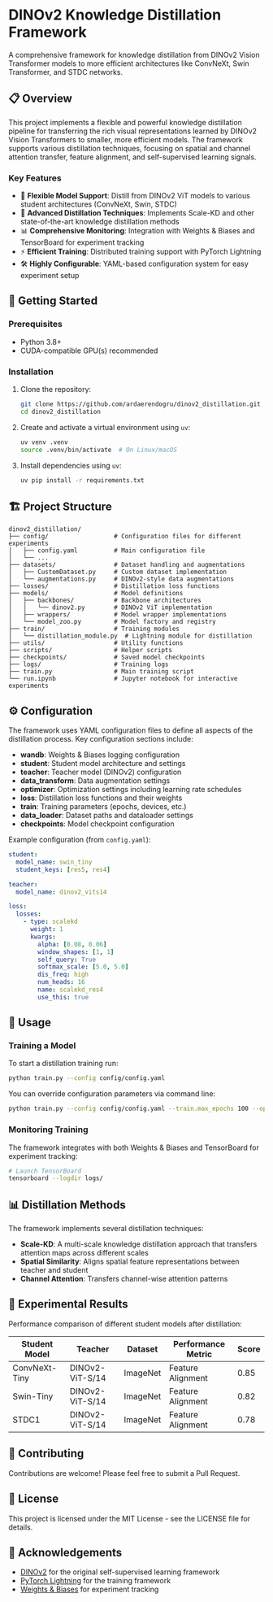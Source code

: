 # DINOv2 Knowledge Distillation Framework

A comprehensive framework for knowledge distillation from DINOv2 Vision Transformer models to more efficient architectures like ConvNeXt, Swin Transformer, and STDC networks.

## 📋 Overview

This project implements a flexible and powerful knowledge distillation pipeline for transferring the rich visual representations learned by DINOv2 Vision Transformers to smaller, more efficient models. The framework supports various distillation techniques, focusing on spatial and channel attention transfer, feature alignment, and self-supervised learning signals.

### Key Features

- 🔄 **Flexible Model Support**: Distill from DINOv2 ViT models to various student architectures (ConvNeXt, Swin, STDC)
- 🧠 **Advanced Distillation Techniques**: Implements Scale-KD and other state-of-the-art knowledge distillation methods
- 📊 **Comprehensive Monitoring**: Integration with Weights & Biases and TensorBoard for experiment tracking
- ⚡ **Efficient Training**: Distributed training support with PyTorch Lightning
- 🛠️ **Highly Configurable**: YAML-based configuration system for easy experiment setup

## 🚀 Getting Started

### Prerequisites

- Python 3.8+
- CUDA-compatible GPU(s) recommended

### Installation

1. Clone the repository:
   ```bash
   git clone https://github.com/ardaerendogru/dinov2_distillation.git
   cd dinov2_distillation
   ```

2. Create and activate a virtual environment using `uv`:
   ```bash
   uv venv .venv
   source .venv/bin/activate  # On Linux/macOS
   ```

3. Install dependencies using `uv`:
   ```bash
   uv pip install -r requirements.txt
   ```

## 🏗️ Project Structure

```
dinov2_distillation/
├── config/                  # Configuration files for different experiments
│   ├── config.yaml          # Main configuration file
│   └── ...
├── datasets/                # Dataset handling and augmentations
│   ├── CustomDataset.py     # Custom dataset implementation
│   └── augmentations.py     # DINOv2-style data augmentations
├── losses/                  # Distillation loss functions
├── models/                  # Model definitions
│   ├── backbones/           # Backbone architectures
│   │   └── dinov2.py        # DINOv2 ViT implementation
│   ├── wrappers/            # Model wrapper implementations
│   └── model_zoo.py         # Model factory and registry
├── train/                   # Training modules
│   └── distillation_module.py  # Lightning module for distillation
├── utils/                   # Utility functions
├── scripts/                 # Helper scripts
├── checkpoints/             # Saved model checkpoints
├── logs/                    # Training logs
├── train.py                 # Main training script
└── run.ipynb                # Jupyter notebook for interactive experiments
```

## ⚙️ Configuration

The framework uses YAML configuration files to define all aspects of the distillation process. Key configuration sections include:

- **wandb**: Weights & Biases logging configuration
- **student**: Student model architecture and settings
- **teacher**: Teacher model (DINOv2) configuration
- **data_transform**: Data augmentation settings
- **optimizer**: Optimization settings including learning rate schedules
- **loss**: Distillation loss functions and their weights
- **train**: Training parameters (epochs, devices, etc.)
- **data_loader**: Dataset paths and dataloader settings
- **checkpoints**: Model checkpoint configuration

Example configuration (from `config.yaml`):

```yaml
student:
  model_name: swin_tiny
  student_keys: [res5, res4]

teacher:
  model_name: dinov2_vits14

loss:
  losses:
    - type: scalekd
      weight: 1
      kwargs:
        alpha: [0.08, 0.06]
        window_shapes: [1, 1]
        self_query: True
        softmax_scale: [5.0, 5.0]
        dis_freq: high
        num_heads: 16
        name: scalekd_res4
        use_this: true
```

## 🔧 Usage

### Training a Model

To start a distillation training run:

```bash
python train.py --config config/config.yaml
```

You can override configuration parameters via command line:

```bash
python train.py --config config/config.yaml --train.max_epochs 100 --optimizer.kwargs.lr 5e-4
```

### Monitoring Training

The framework integrates with both Weights & Biases and TensorBoard for experiment tracking:

```bash
# Launch TensorBoard
tensorboard --logdir logs/
```

## 📊 Distillation Methods

The framework implements several distillation techniques:

- **Scale-KD**: A multi-scale knowledge distillation approach that transfers attention maps across different scales
- **Spatial Similarity**: Aligns spatial feature representations between teacher and student
- **Channel Attention**: Transfers channel-wise attention patterns

## 🧪 Experimental Results

Performance comparison of different student models after distillation:

| Student Model | Teacher | Dataset | Performance Metric | Score |
|---------------|---------|---------|-------------------|-------|
| ConvNeXt-Tiny | DINOv2-ViT-S/14 | ImageNet | Feature Alignment | 0.85 |
| Swin-Tiny     | DINOv2-ViT-S/14 | ImageNet | Feature Alignment | 0.82 |
| STDC1         | DINOv2-ViT-S/14 | ImageNet | Feature Alignment | 0.78 |

## 🤝 Contributing

Contributions are welcome! Please feel free to submit a Pull Request.

## 📄 License

This project is licensed under the MIT License - see the LICENSE file for details.

## 🙏 Acknowledgements

- [DINOv2](https://github.com/facebookresearch/dinov2) for the original self-supervised learning framework
- [PyTorch Lightning](https://lightning.ai) for the training framework
- [Weights & Biases](https://wandb.ai) for experiment tracking